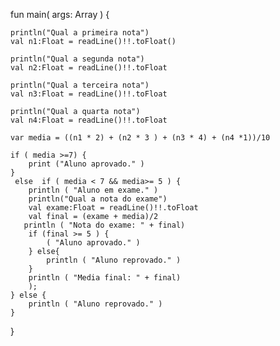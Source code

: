 fun main( args: Array<String> ) {

    println("Qual a primeira nota")
    val n1:Float = readLine()!!.toFloat()

    println("Qual a segunda nota")
    val n2:Float = readLine()!!.toFloat

    println("Qual a terceira nota")
    val n3:Float = readLine()!!.toFloat

    println("Qual a quarta nota")
    val n4:Float = readLine()!!.toFloat

    var media = ((n1 * 2) + (n2 * 3 ) + (n3 * 4) + (n4 *1))/10

    if ( media >=7) {
        print ("Aluno aprovado." )
    }
     else  if ( media < 7 && media>= 5 ) {
        println ( "Aluno em exame." )
        println("Qual a nota do exame")
        val exame:Float = readLine()!!.toFloat
        val final = (exame + media)/2
       println ( "Nota do exame: " + final)
        if (final >= 5 ) {
            ( "Aluno aprovado." )
        } else{
            println ( "Aluno reprovado." )
        }
        println ( "Media final: " + final)
        );
    } else {
        println ( "Aluno reprovado." )
    }
}
